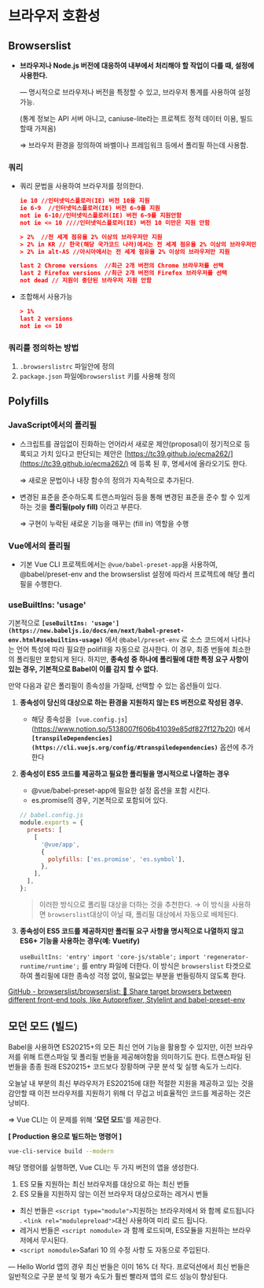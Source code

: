 # 브라우저 호환성

## Browserslist

- **브라우저나 Node.js 버전에 대응하여 내부에서 처리해야 할 작업이 다를 때, 설정에 사용한다.**

  — 명시적으로 브라우저나 버전을 특정할 수 있고, 브라우저 통계를 사용하여 설정 가능.

  (통계 정보는 API 서버 아니고, caniuse-lite라는 프로젝트 정적 데이터 이용, 빌드할때 가져옴)

  ⇒ 브라우저 환경을 정의하여 바벨이나 프레임워크 등에서 폴리필 하는데 사용함.

### 쿼리

- 쿼리 문법을 사용하여 브라우저를 정의한다.

  ```json
  ie 10 //인터넷익스플로러(IE) 버전 10을 지원
  ie 6-9  //인터넷익스플로러(IE) 버전 6~9를 지원
  not ie 6-10//인터넷익스플로러(IE) 버전 6~9를 지원안함
  not ie <= 10 ////인터넷익스플로러(IE) 버전 10 미만은 지원 안함

  > 2%  //전 세계 점유율 2% 이상의 브라우저만 지원
  > 2% in KR // 한국(해당 국가코드 나라)에서는 전 세계 점유율 2% 이상의 브라우저만 지원
  > 2% in alt-AS //아시아에서는 전 세계 점유율 2% 이상의 브라우저만 지원

  last 2 Chrome versions  //최근 2개 버전의 Chrome 브라우저를 선택
  last 2 Firefox versions //최근 2개 버전의 Firefox 브라우저를 선택
  not dead // 지원이 중단된 브라우저 지원 안함
  ```

- 조합해서 사용가능

  ```json
  > 1%
  last 2 versions
  not ie <= 10
  ```

### 쿼리를 정의하는 방법

1. `.browserslistrc` 파일안에 정의
2. `package.json` 파일에`browserslist` 키를 사용해 정의

## Polyfills

### JavaScript에서의 폴리필

- 스크립트를 끊임없이 진화하는 언어라서 새로운 제안(proposal)이 정기적으로 등록되고 가치 있다고 판단되는 제안은 [https://tc39.github.io/ecma262/](https://tc39.github.io/ecma262/) 에 등록 된 후, 명세서에 올라오기도 한다.

  ⇒ 새로운 문법이나 내장 함수의 정의가 지속적으로 추가된다.

- 변경된 표준을 준수하도록 트랜스파일러 등을 통해 변경된 표준을 준수 할 수 있게 하는 것을 **폴리필(poly fill)** 이라고 부른다.

  ⇒ 구현이 누락된 새로운 기능을 매꾸는 (fill in) 역할을 수행

### Vue에서의 폴리필

- 기본 Vue CLI 프로젝트에서는 `@vue/babel-preset-app`을 사용하여, @babel/preset-env and the browserslist 설정에 따라서 프로젝트에 해당 폴리필을 수행한다.

### useBuiltIns: 'usage'

기본적으로 **`[useBuiltIns: 'usage'](https://new.babeljs.io/docs/en/next/babel-preset-env.html#usebuiltins-usage)`** 에서 `@babel/preset-env` 로 소스 코드에서 나타나는 언어 특성에 따라 필요한 polifill을 자동으로 검사한다. 이 경우, 최종 번들에 최소한의 폴리필만 포함되게 된다. 하지만, **종속성 중 하나에 폴리필에 대한 특정 요구 사항이 있는 경우, 기본적으로 Babel이 이를 감지 할 수 없다.**

만약 다음과 같은 폴리필이 종속성을 가질때, 선택할 수 있는 옵션들이 있다.

1. **종속성이 당신의 대상으로 하는 환경을 지원하지 않는 ES 버전으로 작성된 경우.**
   - 해당 종속성을  `[vue.config.js`](https://www.notion.so/5138007f606b41039e85df827f127b20) 에서 **`[transpileDependencies](https://cli.vuejs.org/config/#transpiledependencies)`** 옵션에 추가한다
2. **종속성이 ES5 코드를 제공하고 필요한 폴리필을 명시적으로 나열하는 경우**

   - @vue/babel-preset-app에 필요한 설정 옵션을 포함 시킨다.
   - es.promise의 경우, 기본적으로 포함되어 있다.

   ```jsx
   // babel.config.js
   module.exports = {
     presets: [
       [
         '@vue/app',
         {
           polyfills: ['es.promise', 'es.symbol'],
         },
       ],
     ],
   };
   ```

   > 이러한 방식으로 폴리필 대상을 더하는 것을 추천한다.
   > → 이 방식을 사용하면 `browserslist`대상이 아닐 때, 폴리필 대상에서 자동으로 배제된다.

3. **종속성이 ES5 코드를 제공하지만 폴리필 요구 사항을 명시적으로 나열하지 않고 ES6+ 기능을 사용하는 경우(예: Vuetify)**

   `useBuiltIns: 'entry'` `import 'core-js/stable';` `import 'regenerator-runtime/runtime';` 를 entry 파일에 더한다. 이 방식은 `browserslist` 타겟으로 하여 폴리필에 대한 종속성 걱정 없이, 필요없는 부분을 번들링하지 않도록 한다.

[GitHub - browserslist/browserslist: 🦔 Share target browsers between different front-end tools, like Autoprefixer, Stylelint and babel-preset-env](https://github.com/browserslist/browserslist)

## 모던 모드 (빌드)

Babel을 사용하면 ES20215+의 모든 최신 언어 기능을 활용할 수 있지만, 이전 브라우저를 위해 트랜스파일 및 폴리필 번들을 제공해야함을 의미하기도 한다. 트랜스파일 된 번들을 종종 원래 ES20215+ 코드보다 장황하며 구문 분석 및 실행 속도가 느리다.

오늘날 내 부분의 최신 부라우저가 ES20215에 대한 적절한 지원을 제공하고 있는 것을 감안할 때 이전 브라우저를 지원하기 위해 더 무겁고 비효율적인 코드를 제공하는 것은 낭비다.

⇒ Vue CLI는 이 문제를 위해 '**모던 모드**'를 제공한다.

**[ Production 용으로 빌드하는 명령어 ]**

```bash
vue-cli-service build --modern
```

해당 명령어를 실행하면, Vue CLI는 두 가지 버전의 앱을 생성한다.

1. ES 모듈 지원하는 최신 브라우저를 대상으로 하는 최신 번들
2. ES 모듈을 지원하지 않는 이전 브라우저 대상으로하는 레거시 번들

- 최신 번들은 `<script type="module">`지원하는 브라우저에서 와 함께 로드됩니다 . `<link rel="modulepreload">`대신 사용하여 미리 로드 됩니다.
- 레거시 번들은 `<script nomodule>` 과 함께 로드되며, ES모듈을 지원하는 브라우저에서 무시된다.
- `<script nomodule>`Safari 10 의 수정 사항 도 자동으로 주입된다.

— Hello World 앱의 경우 최신 번들은 이미 16% 더 작다. 프로덕션에서 최신 번들은 일반적으로 구문 분석 및 평가 속도가 훨씬 빨라져 앱의 로드 성능이 향상된다.

> <script type="model"> 는 CORS가 항상 활성화된 상태로 로드됩니다. 즉, 서버에서 유효한 CORS 헤더, 예를 들면 `Access-Control-Allow-Origin: *` 을 받아야합니다.
